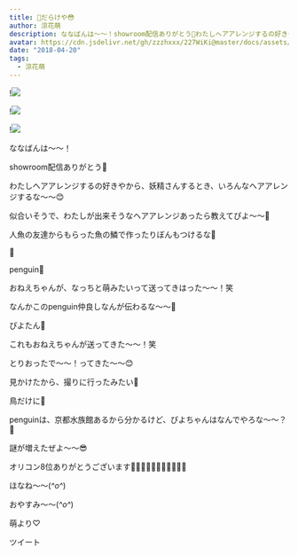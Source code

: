 ```yaml
---
title: 🎀だらけや😳
author: 涼花萌
description: ななばんは〜〜！showroom配信ありがとう💓わたしヘアアレンジするの好きやから、妖精さんするとき、いろんなヘアアレンジするな〜〜😊似合いそうで、わ...
avatar: https://cdn.jsdelivr.net/gh/zzzhxxx/227WiKi@master/docs/assets/photo/avatar/moe.jpg
date: "2018-04-20"
tags:
  - 涼花萌
---
```


!![](https://cdn.jsdelivr.net/gh/zzzhxxx/227WiKi-image@master/blog-image/moe-2018-04-20_1.jpg)

!![](https://cdn.jsdelivr.net/gh/zzzhxxx/227WiKi-image@master/blog-image/moe-2018-04-20_2.jpg)

!![](https://cdn.jsdelivr.net/gh/zzzhxxx/227WiKi-image@master/blog-image/moe-2018-04-20_3.jpg)








ななばんは〜〜！






showroom配信ありがとう💓





わたしヘアアレンジするの好きやから、妖精さんするとき、いろんなヘアアレンジするな〜〜😊








似合いそうで、わたしが出来そうなヘアアレンジあったら教えてぴよ〜〜💫






人魚の友達からもらった魚の鱗で作ったりぼんもつけるな🎀





🎀























penguin🐧









おねえちゃんが、なっちと萌みたいって送ってきはった〜〜！笑





なんかこのpenguin仲良しなんが伝わるな〜〜💓














ぴよたん🐤








これもおねえちゃんが送ってきた〜〜！笑






とりおったで〜〜！ってきた〜〜😊









見かけたから、撮りに行ったみたい📸


鳥だけに🐥












penguinは、京都水族館あるから分かるけど、ぴよちゃんはなんでやろな〜〜？🤔













謎が増えたぜよ〜〜😎













オリコン8位ありがとうございます👩‍👩‍👧‍👧👩‍👩‍👧‍👧👩‍👩‍👧













ほなね〜〜(*^o^*)

おやすみ〜〜(*^o^*)








萌より♡


ツイート



